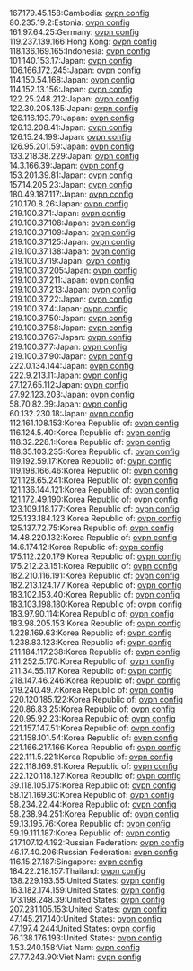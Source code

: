 167.179.45.158:Cambodia: [ovpn config](vpn/167_179_45_158.ovpn)  
80.235.19.2:Estonia: [ovpn config](vpn/80_235_19_2.ovpn)  
161.97.64.25:Germany: [ovpn config](vpn/161_97_64_25.ovpn)  
119.237.139.166:Hong Kong: [ovpn config](vpn/119_237_139_166.ovpn)  
118.136.169.165:Indonesia: [ovpn config](vpn/118_136_169_165.ovpn)  
101.140.153.17:Japan: [ovpn config](vpn/101_140_153_17.ovpn)  
106.166.172.245:Japan: [ovpn config](vpn/106_166_172_245.ovpn)  
114.150.54.168:Japan: [ovpn config](vpn/114_150_54_168.ovpn)  
114.152.13.156:Japan: [ovpn config](vpn/114_152_13_156.ovpn)  
122.25.248.212:Japan: [ovpn config](vpn/122_25_248_212.ovpn)  
122.30.205.135:Japan: [ovpn config](vpn/122_30_205_135.ovpn)  
126.116.193.79:Japan: [ovpn config](vpn/126_116_193_79.ovpn)  
126.13.208.41:Japan: [ovpn config](vpn/126_13_208_41.ovpn)  
126.15.24.199:Japan: [ovpn config](vpn/126_15_24_199.ovpn)  
126.95.201.59:Japan: [ovpn config](vpn/126_95_201_59.ovpn)  
133.218.38.229:Japan: [ovpn config](vpn/133_218_38_229.ovpn)  
14.3.166.39:Japan: [ovpn config](vpn/14_3_166_39.ovpn)  
153.201.39.81:Japan: [ovpn config](vpn/153_201_39_81.ovpn)  
157.14.205.23:Japan: [ovpn config](vpn/157_14_205_23.ovpn)  
180.49.187.117:Japan: [ovpn config](vpn/180_49_187_117.ovpn)  
210.170.8.26:Japan: [ovpn config](vpn/210_170_8_26.ovpn)  
219.100.37.1:Japan: [ovpn config](vpn/219_100_37_1.ovpn)  
219.100.37.108:Japan: [ovpn config](vpn/219_100_37_108.ovpn)  
219.100.37.109:Japan: [ovpn config](vpn/219_100_37_109.ovpn)  
219.100.37.125:Japan: [ovpn config](vpn/219_100_37_125.ovpn)  
219.100.37.138:Japan: [ovpn config](vpn/219_100_37_138.ovpn)  
219.100.37.19:Japan: [ovpn config](vpn/219_100_37_19.ovpn)  
219.100.37.205:Japan: [ovpn config](vpn/219_100_37_205.ovpn)  
219.100.37.211:Japan: [ovpn config](vpn/219_100_37_211.ovpn)  
219.100.37.213:Japan: [ovpn config](vpn/219_100_37_213.ovpn)  
219.100.37.22:Japan: [ovpn config](vpn/219_100_37_22.ovpn)  
219.100.37.4:Japan: [ovpn config](vpn/219_100_37_4.ovpn)  
219.100.37.50:Japan: [ovpn config](vpn/219_100_37_50.ovpn)  
219.100.37.58:Japan: [ovpn config](vpn/219_100_37_58.ovpn)  
219.100.37.67:Japan: [ovpn config](vpn/219_100_37_67.ovpn)  
219.100.37.7:Japan: [ovpn config](vpn/219_100_37_7.ovpn)  
219.100.37.90:Japan: [ovpn config](vpn/219_100_37_90.ovpn)  
222.0.134.144:Japan: [ovpn config](vpn/222_0_134_144.ovpn)  
222.9.213.11:Japan: [ovpn config](vpn/222_9_213_11.ovpn)  
27.127.65.112:Japan: [ovpn config](vpn/27_127_65_112.ovpn)  
27.92.123.203:Japan: [ovpn config](vpn/27_92_123_203.ovpn)  
58.70.82.39:Japan: [ovpn config](vpn/58_70_82_39.ovpn)  
60.132.230.18:Japan: [ovpn config](vpn/60_132_230_18.ovpn)  
112.161.108.153:Korea Republic of: [ovpn config](vpn/112_161_108_153.ovpn)  
116.124.5.40:Korea Republic of: [ovpn config](vpn/116_124_5_40.ovpn)  
118.32.228.1:Korea Republic of: [ovpn config](vpn/118_32_228_1.ovpn)  
118.35.103.235:Korea Republic of: [ovpn config](vpn/118_35_103_235.ovpn)  
119.192.59.17:Korea Republic of: [ovpn config](vpn/119_192_59_17.ovpn)  
119.198.166.46:Korea Republic of: [ovpn config](vpn/119_198_166_46.ovpn)  
121.128.65.241:Korea Republic of: [ovpn config](vpn/121_128_65_241.ovpn)  
121.136.144.121:Korea Republic of: [ovpn config](vpn/121_136_144_121.ovpn)  
121.172.49.190:Korea Republic of: [ovpn config](vpn/121_172_49_190.ovpn)  
123.109.118.177:Korea Republic of: [ovpn config](vpn/123_109_118_177.ovpn)  
125.133.184.123:Korea Republic of: [ovpn config](vpn/125_133_184_123.ovpn)  
125.137.72.75:Korea Republic of: [ovpn config](vpn/125_137_72_75.ovpn)  
14.48.220.132:Korea Republic of: [ovpn config](vpn/14_48_220_132.ovpn)  
14.6.174.12:Korea Republic of: [ovpn config](vpn/14_6_174_12.ovpn)  
175.112.220.179:Korea Republic of: [ovpn config](vpn/175_112_220_179.ovpn)  
175.212.23.151:Korea Republic of: [ovpn config](vpn/175_212_23_151.ovpn)  
182.210.116.191:Korea Republic of: [ovpn config](vpn/182_210_116_191.ovpn)  
182.213.124.177:Korea Republic of: [ovpn config](vpn/182_213_124_177.ovpn)  
183.102.153.40:Korea Republic of: [ovpn config](vpn/183_102_153_40.ovpn)  
183.103.198.180:Korea Republic of: [ovpn config](vpn/183_103_198_180.ovpn)  
183.97.90.114:Korea Republic of: [ovpn config](vpn/183_97_90_114.ovpn)  
183.98.205.153:Korea Republic of: [ovpn config](vpn/183_98_205_153.ovpn)  
1.228.169.63:Korea Republic of: [ovpn config](vpn/1_228_169_63.ovpn)  
1.238.83.123:Korea Republic of: [ovpn config](vpn/1_238_83_123.ovpn)  
211.184.117.238:Korea Republic of: [ovpn config](vpn/211_184_117_238.ovpn)  
211.252.5.170:Korea Republic of: [ovpn config](vpn/211_252_5_170.ovpn)  
211.34.55.117:Korea Republic of: [ovpn config](vpn/211_34_55_117.ovpn)  
218.147.46.246:Korea Republic of: [ovpn config](vpn/218_147_46_246.ovpn)  
219.240.49.7:Korea Republic of: [ovpn config](vpn/219_240_49_7.ovpn)  
220.120.185.122:Korea Republic of: [ovpn config](vpn/220_120_185_122.ovpn)  
220.86.83.25:Korea Republic of: [ovpn config](vpn/220_86_83_25.ovpn)  
220.95.92.23:Korea Republic of: [ovpn config](vpn/220_95_92_23.ovpn)  
221.157.147.51:Korea Republic of: [ovpn config](vpn/221_157_147_51.ovpn)  
221.158.101.54:Korea Republic of: [ovpn config](vpn/221_158_101_54.ovpn)  
221.166.217.166:Korea Republic of: [ovpn config](vpn/221_166_217_166.ovpn)  
222.111.5.221:Korea Republic of: [ovpn config](vpn/222_111_5_221.ovpn)  
222.118.169.91:Korea Republic of: [ovpn config](vpn/222_118_169_91.ovpn)  
222.120.118.127:Korea Republic of: [ovpn config](vpn/222_120_118_127.ovpn)  
39.118.105.175:Korea Republic of: [ovpn config](vpn/39_118_105_175.ovpn)  
58.121.169.30:Korea Republic of: [ovpn config](vpn/58_121_169_30.ovpn)  
58.234.22.44:Korea Republic of: [ovpn config](vpn/58_234_22_44.ovpn)  
58.238.94.251:Korea Republic of: [ovpn config](vpn/58_238_94_251.ovpn)  
59.13.195.76:Korea Republic of: [ovpn config](vpn/59_13_195_76.ovpn)  
59.19.111.187:Korea Republic of: [ovpn config](vpn/59_19_111_187.ovpn)  
217.107.124.192:Russian Federation: [ovpn config](vpn/217_107_124_192.ovpn)  
46.17.40.206:Russian Federation: [ovpn config](vpn/46_17_40_206.ovpn)  
116.15.27.187:Singapore: [ovpn config](vpn/116_15_27_187.ovpn)  
184.22.218.157:Thailand: [ovpn config](vpn/184_22_218_157.ovpn)  
138.229.193.55:United States: [ovpn config](vpn/138_229_193_55.ovpn)  
163.182.174.159:United States: [ovpn config](vpn/163_182_174_159.ovpn)  
173.198.248.39:United States: [ovpn config](vpn/173_198_248_39.ovpn)  
207.231.105.153:United States: [ovpn config](vpn/207_231_105_153.ovpn)  
47.145.217.140:United States: [ovpn config](vpn/47_145_217_140.ovpn)  
47.197.4.244:United States: [ovpn config](vpn/47_197_4_244.ovpn)  
76.138.176.193:United States: [ovpn config](vpn/76_138_176_193.ovpn)  
1.53.240.158:Viet Nam: [ovpn config](vpn/1_53_240_158.ovpn)  
27.77.243.90:Viet Nam: [ovpn config](vpn/27_77_243_90.ovpn)  

